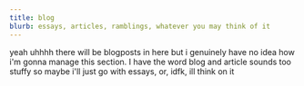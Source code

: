 ```yaml
---
title: blog
blurb: essays, articles, ramblings, whatever you may think of it
---
```


yeah uhhhh there will be blogposts in here but i genuinely have no idea how i'm gonna manage this section. I have the word blog and article sounds too stuffy so maybe i'll just go with essays, or, idfk, ill think on it
